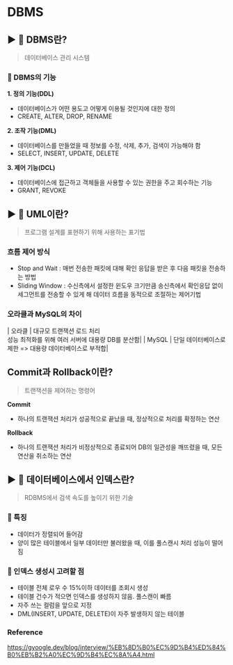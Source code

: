 # DBMS
## ▶ 📗 DBMS란?
> 데이터베이스 관리 시스템

### 📌 DBMS의 기능
**1. 정의 기능(DDL)**
- 데이터베이스가 어떤 용도고 어떻게 이용될 것인지에 대한 정의
- CREATE, ALTER, DROP, RENAME

**2. 조작 기능(DML)**
- 데이터베이스를 만들었을 때 정보를 수정, 삭제, 추가, 검색이 가능해야 함
- SELECT, INSERT, UPDATE, DELETE

**3. 제어 기능(DCL)**
- 데이터베이스에 접근하고 객체들을 사용할 수 있는 권한을 주고 회수하는 기능
- GRANT, REVOKE

## ▶ 📗 UML이란?
> 프로그램 설계를 표현하기 위해 사용하는 표기법


### 흐름 제어 방식
- Stop and Wait : 매번 전송한 패킷에 대해 확인 응답을 받은 후 다음 패킷을 전송하는 방법
- Sliding Window : 수신측에서 설정한 윈도우 크기만큼 송신측에서 확인응답 없이 세그먼트를 전송할 수 있게 해 데이터 흐름을 동적으로 조절하는 제어기법


### 오라클과 MySQL의 차이

| 오라클 | 대규모 트랜잭션 로드 처리 <br> 성능 최적화를 위해 여러 서버에 대용량 DB를 분산함| 
| MySQL | 단일 데이터베이스로 제한 => 대용량 데이터베이스로 부적합| 


## Commit과 Rollback이란?
> 트랜잭션을 제어하는 명령어

**Commit**
- 하나의 트랜잭션 처리가 성공적으로 끝났을 때, 정상적으로 처리를 확정하는 연산

**Rollback**
- 하나의 트랜잭션 처리가 비정상적으로 종료되어 DB의 일관성을 깨뜨렸을 때, 모든 연산을 취소하는 연산




## ▶ 📗 데이터베이스에서 인덱스란?
> RDBMS에서 검색 속도를 높이기 위한 기술

### 📌 특징
- 데이터가 정렬되어 들어감
- 양이 많은 테이블에서 일부 데이터만 불러왔을 때, 이를 풀스캔시 처리 성능이 떨어짐

### 📌 인덱스 생성시 고려할 점
- 테이블 전체 로우 수 15%이하 데이터를 조회시 생성
- 테이블 건수가 적으면 인덱스를 생성하지 않음. 풀스캔이 빠름
- 자주 쓰는 컬럼을 앞으로 지정
- DML(INSERT, UPDATE, DELETE)이 자주 발생하지 않는 테이블



### Reference
https://gyoogle.dev/blog/interview/%EB%8D%B0%EC%9D%B4%ED%84%B0%EB%B2%A0%EC%9D%B4%EC%8A%A4.html